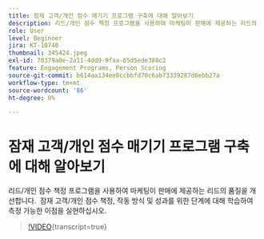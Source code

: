 ```yaml
---
title: 잠재 고객/개인 점수 매기기 프로그램 구축에 대해 알아보기
description: 리드/개인 점수 책정 프로그램을 사용하여 마케팅이 판매에 제공하는 리드의 품질을 개선합니다.  잠재 고객/개인 점수 책정, 작동 방식 및 성과를 위한 단계에 대해 학습하여 측정 가능한 이점을 실현하십시오.
role: User
level: Beginner
jira: KT-10740
thumbnail: 345424.jpeg
exl-id: 70379a0e-2a11-4dd9-9faa-65d5ede388c2
feature: Engagement Programs, Person Scoring
source-git-commit: b614aa134ee0ccbbfd70c6ab73339287d6ebb27a
workflow-type: tm+mt
source-wordcount: '86'
ht-degree: 0%

---
```


# 잠재 고객/개인 점수 매기기 프로그램 구축에 대해 알아보기

리드/개인 점수 책정 프로그램을 사용하여 마케팅이 판매에 제공하는 리드의 품질을 개선합니다.  잠재 고객/개인 점수 책정, 작동 방식 및 성과를 위한 단계에 대해 학습하여 측정 가능한 이점을 실현하십시오.

>[!VIDEO](https://video.tv.adobe.com/v/345424/?quality=12&learn=on){transcript=true}
